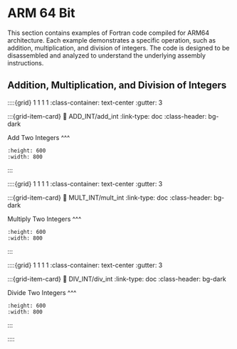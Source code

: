 # ARM 64 Bit

This section contains examples of Fortran code compiled for ARM64 architecture. Each example demonstrates a specific operation, such as addition, multiplication, and division of integers. The code is designed to be disassembled and analyzed to understand the underlying assembly instructions.

## Addition, Multiplication, and Division of Integers

::::{grid} 1 1 1 1
:class-container: text-center
:gutter: 3

:::{grid-item-card}
:link: ADD_INT/add_int
:link-type: doc
:class-header: bg-dark

Add Two Integers
^^^
```{image} images/add_Fortran_ARM64_splash.jpg
:height: 600
:width: 800
```
:::

::::{grid} 1 1 1 1
:class-container: text-center
:gutter: 3

:::{grid-item-card}
:link: MULT_INT/mult_int
:link-type: doc
:class-header: bg-dark

Multiply Two Integers
^^^
```{image} images/mult_int_Fortran_ARM64_splash.png
:height: 600
:width: 800
```
:::

::::{grid} 1 1 1 1
:class-container: text-center
:gutter: 3

:::{grid-item-card}
:link: DIV_INT/div_int
:link-type: doc
:class-header: bg-dark

Divide Two Integers
^^^
```{image} images/div_int_Fortran_ARM64_splash.png
:height: 600
:width: 800
```
:::

::::